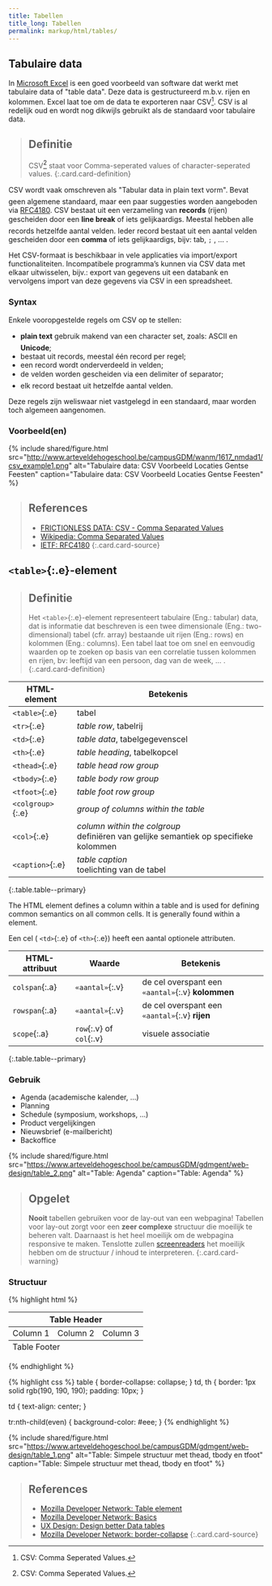 ```yaml
---
title: Tabellen
title_long: Tabellen
permalink: markup/html/tables/
---
```


Tabulaire data
--------------

In [Microsoft Excel](https://products.office.com/en-us/excel) is een goed voorbeeld van software dat werkt met tabulaire data of "table data". Deze data is gestructureerd m.b.v. rijen en kolommen. Excel laat toe om de data te exporteren naar CSV[^CSV]. CSV is al redelijk oud en wordt nog dikwijls gebruikt als de standaard voor tabulaire data.

> Definitie
> ---
> CSV[^CSV] staat voor Comma-seperated values of character-seperated values.
{:.card.card-definition}

CSV wordt vaak omschreven als "Tabular data in plain text vorm". Bevat geen algemene standaard, maar een paar suggesties worden aangeboden via [RFC4180](https://tools.ietf.org/html/rfc4180). CSV bestaat uit een verzameling van **records** (rijen) gescheiden door een **line break** of iets gelijkaardigs. Meestal hebben alle records hetzelfde aantal velden. Ieder record bestaat uit een aantal velden gescheiden door een **comma** of iets gelijkaardigs, bijv: tab, `;` , … .

Het CSV-formaat is beschikbaar in vele applicaties via import/export functionaliteiten. Incompatibele programma’s kunnen via CSV data met elkaar uitwisselen, bijv.: export van gegevens uit een databank en vervolgens import van deze gegevens via CSV in een spreadsheet.

[^CSV]: CSV: Comma Seperated Values.

### Syntax

Enkele vooropgestelde regels om CSV op te stellen:

- **plain text** gebruik makend van een character set, zoals: ASCII en **Unicode**;
- bestaat uit records, meestal één record per regel;
- een record wordt onderverdeeld in velden;
- de velden worden gescheiden via een delimiter of separator;
- elk record bestaat uit hetzelfde aantal velden.

Deze regels zijn weliswaar niet vastgelegd in een standaard, maar worden toch algemeen aangenomen.

### Voorbeeld(en)

{% include shared/figure.html src="http://www.arteveldehogeschool.be/campusGDM/wanm/1617_nmdad1/csv_example1.png" alt="Tabulaire data: CSV Voorbeeld Locaties Gentse Feesten" caption="Tabulaire data: CSV Voorbeeld Locaties Gentse Feesten" %}

> References
> ---
> - [FRICTIONLESS DATA: CSV - Comma Separated Values](http://frictionlessdata.io/docs/csv/)
> - [Wikipedia: Comma Separated Values](http://en.wikipedia.org/wiki/Comma-separated_values)
> - [IETF: RFC4180](http://tools.ietf.org/html/rfc4180)
{:.card.card-source}


`<table>`{:.e}-element
----------------------

> Definitie
> ---
> Het `<table>`{:.e}-element representeert tabulaire (Eng.: tabular) data, dat is informatie dat beschreven is een twee dimensionale (Eng.: two-dimensional) tabel (cfr. array) bestaande uit rijen (Eng.: rows) en kolommen (Eng.: columns). Een tabel laat toe om snel en eenvoudig waarden op te zoeken op basis van een correlatie tussen kolommen en rijen, bv: leeftijd van een persoon, dag van de week, ... .
{:.card.card-definition}

| HTML-element   | Betekenis                      |
|----------------|--------------------------------|
| `<table>`{:.e} | tabel                          |
| `<tr>`{:.e}    | *table row*, tabelrij          |
| `<td>`{:.e}    | *table data*, tabelgegevenscel |
| `<th>`{:.e}    | *table heading*, tabelkopcel   |
| `<thead>`{:.e} | *table head row group* | 1                           |
| `<tbody>`{:.e} | *table body row group* | 1 of meer                   |
| `<tfoot>`{:.e} | *table foot row group* | 1                           |
| `<colgroup>`{:.e} | *group of columns within the table* | 1                           |
| `<col>`{:.e} | *column within the colgroup*<br>definiëren van gelijke semantiek op specifieke kolommen  | 1 of meer                          |
| `<caption>`{:.e} | *table caption*<br>toelichting van de tabel  | 1                          |
{:.table.table--primary}

The HTML <col> element defines a column within a table and is used for defining common semantics on all common cells. It is generally found within a <colgroup> element.

Een cel ( `<td>`{:.e} of  `<th>`{:.e}) heeft een aantal optionele attributen.

| HTML-attribuut | Waarde        | Betekenis                                           |
|----------------|---------------|-----------------------------------------------------|
| `colspan`{:.a} | `«aantal»`{:.v} | de cel overspant een `«aantal»`{:.v} **kolommen** |
| `rowspan`{:.a} | `«aantal»`{:.v} | de cel overspant een `«aantal»`{:.v} **rijen**    |
| `scope`{:.a} | `row`{:.v} of `col`{:.v} | visuele associatie |
{:.table.table--primary}

### Gebruik

- Agenda (academische kalender, ...)
- Planning
- Schedule (symposium, workshops, ...)
- Product vergelijkingen
- Nieuwsbrief (e-mailbericht)
- Backoffice

{% include shared/figure.html src="https://www.arteveldehogeschool.be/campusGDM/gdmgent/web-design/table_2.png" alt="Table: Agenda" caption="Table: Agenda" %}

> Opgelet
> ---
> **Nooit** tabellen gebruiken voor de lay-out van een webpagina! Tabellen voor lay-out zorgt voor een **zeer complexe** structuur die moeilijk te beheren valt. Daarnaast is het heel moeilijk om de webpagina responsive te maken. Tenslotte zullen [screenreaders](https://developer.mozilla.org/en-US/docs/Learn/Tools_and_testing/Cross_browser_testing/Accessibility#Screenreaders) het moeilijk hebben om de structuur / inhoud te interpreteren.
{:.card.card-warning}

### Structuur

{% highlight html %}
<table>
  <thead>
    <tr>
      <th colspan="3">Table Header</th>
    </tr>
  </thead>
  <tbody>
    <tr>
      <td>Column 1</td>
      <td>Column 2</td>
      <td>Column 3</td>
    </tr>
  </tbody>
  <tfoot>
    <tr>
      <td colspan="3">Table Footer</td>
    </tr>
  </tfoot>
</table>
{% endhighlight %}

{% highlight css %}
table {
	  border-collapse: collapse;
}
td,
th {
    border: 1px solid rgb(190, 190, 190);
    padding: 10px;
}

td {
    text-align: center;
}

tr:nth-child(even) {
    background-color: #eee;
}
{% endhighlight %}


{% include shared/figure.html src="https://www.arteveldehogeschool.be/campusGDM/gdmgent/web-design/table_1.png" alt="Table: Simpele structuur met thead, tbody en tfoot" caption="Table: Simpele structuur met thead, tbody en tfoot" %}

> References
> ---
> - [Mozilla Developer Network: Table element](https://developer.mozilla.org/en-US/docs/Web/HTML/Element/table)
> - [Mozilla Developer Network: Basics](https://developer.mozilla.org/en-US/docs/Learn/HTML/Tables/Basics)
> - [UX Design: Design better Data tables](https://uxdesign.cc/design-better-data-tables-4ecc99d23356)
> - [Mozilla Developer Network: border-collapse](https://developer.mozilla.org/en-US/docs/Web/CSS/border-collapse)
{:.card.card-source}
